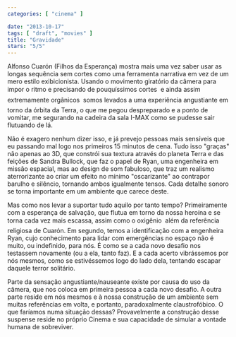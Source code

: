 ```yaml
---
categories: [ "cinema" ]

date: "2013-10-17"
tags: [ "draft", "movies" ]
title: "Gravidade"
stars: "5/5"
---
```

Alfonso Cuarón (Filhos da Esperança) mostra mais uma vez saber usar as longas sequência sem cortes como uma ferramenta narrativa em vez de um mero estilo exibicionista. Usando o movimento giratório da câmera para impor o ritmo e precisando de pouquíssimos cortes  e ainda assim extremamente orgânicos  somos levados a uma experiência angustiante em torno da órbita da Terra, o que me pegou despreparado e a ponto de vomitar, me segurando na cadeira da sala I-MAX como se pudesse sair flutuando de lá.

Não é exagero nenhum dizer isso, e já prevejo pessoas mais sensíveis que eu passando mal logo nos primeiros 15 minutos de cena. Tudo isso "graças" não apenas ao 3D, que constrói sua textura através do planeta Terra e das feições de Sandra Bullock, que faz o papel de Ryan, uma engenheira em missão espacial, mas ao design de som fabuloso, que traz um realismo aterrorizante ao criar um efeito no mínimo "oscarizante" ao contrapor barulho e silêncio, tornando ambos igualmente tensos. Cada detalhe sonoro se torna importante em um ambiente que carece deste.

Mas como nos levar a suportar tudo aquilo por tanto tempo? Primeiramente com a esperança de salvação, que flutua em torno da nossa heroína e se torna cada vez mais escassa, assim como o oxigênio  além da referência religiosa de Cuarón. Em segundo, temos a identificação com a engenheira Ryan, cujo conhecimento para lidar com emergências no espaço não é muito, ou indefinido, para nós. É como se a cada novo desafio nos testassem novamente (ou a ela, tanto faz). E a cada acerto vibrássemos por nós mesmos, como se estivéssemos logo do lado dela, tentando escapar daquele terror solitário.

Parte da sensação angustiante/nauseante existe por causa do uso da câmera, que nos coloca em primeira pessoa a cada novo desafio. A outra parte reside em nós mesmos e à nossa construção de um ambiente sem muitas referências em volta, e portanto, paradoxalmente claustrofóbico. O que faríamos numa situação dessas? Provavelmente a construção desse suspense reside no próprio Cinema e sua capacidade de simular a vontade humana de sobreviver.


